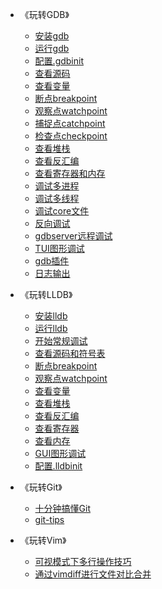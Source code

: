 ﻿<!-- _sidebar.md -->

* 《玩转GDB》
  * [安装gdb](/玩转GDB/01_安装gdb.md)
  * [运行gdb](/玩转GDB/02_运行gdb.md)
  * [配置.gdbinit](/玩转GDB/03_配置.gdbinit.md)
  * [查看源码](/玩转GDB/04_查看源码.md)
  * [查看变量](/玩转GDB/05_查看变量.md)
  * [断点breakpoint](/玩转GDB/06_断点breakpoint.md)
  * [观察点watchpoint](/玩转GDB/07_观察点watchpoint.md)
  * [捕捉点catchpoint](/玩转GDB/08_捕捉点catchpoint.md)
  * [检查点checkpoint](/玩转GDB/09_检查点checkpoint.md)
  * [查看堆栈](/玩转GDB/10_查看堆栈.md)
  * [查看反汇编](/玩转GDB/11_查看反汇编.md)
  * [查看寄存器和内存](/玩转GDB/12_查看寄存器和内存.md)
  * [调试多进程](/玩转GDB/13_调试多进程.md)
  * [调试多线程](/玩转GDB/14_调试多线程.md)
  * [调试core文件](/玩转GDB/15_调试core文件.md)
  * [反向调试](/玩转GDB/16_反向调试.md)
  * [gdbserver远程调试](/玩转GDB/17_gdbserver远程调试.md)
  * [TUI图形调试](/玩转GDB/18_TUI图形调试.md)
  * [gdb插件](/玩转GDB/19_gdb插件.md)
  * [日志输出](/玩转GDB/20_日志输出.md)

* 《玩转LLDB》
  * [安装lldb](/玩转LLDB/安装lldb.md)
  * [运行lldb](/玩转LLDB/运行lldb.md)
  * [开始常规调试](/玩转LLDB/开始常规调试.md)
  * [查看源码和符号表](/玩转LLDB/查看源码和符号表.md)
  * [断点breakpoint](/玩转LLDB/断点breakpoint.md)
  * [观察点watchpoint](/玩转LLDB/观察点watchpoint.md)
  * [查看变量](/玩转LLDB/查看变量.md)
  * [查看堆栈](/玩转LLDB/查看堆栈.md)
  * [查看反汇编](/玩转LLDB/查看反汇编.md)
  * [查看寄存器](/玩转LLDB/查看寄存器.md)
  * [查看内存](/玩转LLDB/查看内存.md)
  * [GUI图形调试](/玩转LLDB/GUI图形调试.md)
  * [配置.lldbinit](/玩转LLDB/配置.lldbinit.md)

* 《玩转Git》
  * [十分钟搞懂Git](/玩转Git/十分钟搞懂Git.md)
  * [git-tips](/玩转Git/git_tips.md)

* 《玩转Vim》
  * [可视模式下多行操作技巧](/玩转Vim/01_可视模式下多行操作技巧.md)
  * [通过vimdiff进行文件对比合并](/玩转Vim/02_通过vimdiff进行文件对比合并.md)
